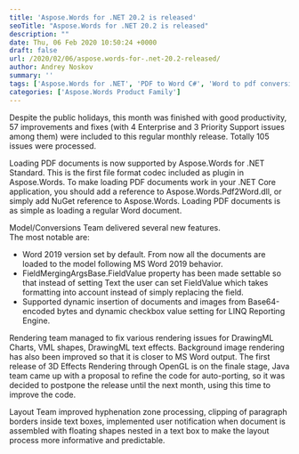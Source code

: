 ```yaml
---
title: 'Aspose.Words for .NET 20.2 is released'
seoTitle: "Aspose.Words for .NET 20.2 is released"
description: ""
date: Thu, 06 Feb 2020 10:50:24 +0000
draft: false
url: /2020/02/06/aspose.words-for-.net-20.2-released/
author: Andrey Noskov
summary: ''
tags: ['Aspose.Words for .NET', 'PDF to Word C#', 'Word to pdf conversion C#', 'insert ole object', 'new release of Aspose.Words', 'release notes', 'word to pdf .net core', 'word to pdf c#', 'word to pdf in .NET', 'word to pdf programmatically']
categories: ['Aspose.Words Product Family']
---
```


Despite the public holidays, this month was finished with good productivity, 57 improvements and fixes (with 4 Enterprise and 3 Priority Support issues among them) were included to this regular monthly release. Totally 105 issues were processed.

Loading PDF documents is now supported by Aspose.Words for .NET Standard. This is the first file format codec included as plugin in Aspose.Words. To make loading PDF documents work in your .NET Core application, you should add a reference to Aspose.Words.Pdf2Word.dll, or simply add NuGet reference to Aspose.Words. Loading PDF documents is as simple as loading a regular Word document.

Model/Conversions Team delivered several new features.  
The most notable are:

*   Word 2019 version set by default. From now all the documents are loaded to the model following MS Word 2019 behavior.
*   FieldMergingArgsBase.FieldValue property has been made settable so that instead of setting Text the user can set FieldValue which takes formatting into account instead of simply replacing the field.
*   Supported dynamic insertion of documents and images from Base64-encoded bytes and dynamic checkbox value setting for LINQ Reporting Engine.

Rendering team managed to fix various rendering issues for DrawingML Charts, VML shapes, DrawingML text effects. Background image rendering has also been improved so that it is closer to MS Word output. The first release of 3D Effects Rendering through OpenGL is on the finale stage, Java team came up with a proposal to refine the code for auto-porting, so it was decided to postpone the release until the next month, using this time to improve the code.

Layout Team improved hyphenation zone processing, clipping of paragraph borders inside text boxes, implemented user notification when document is assembled with floating shapes nested in a text box to make the layout process more informative and predictable.









